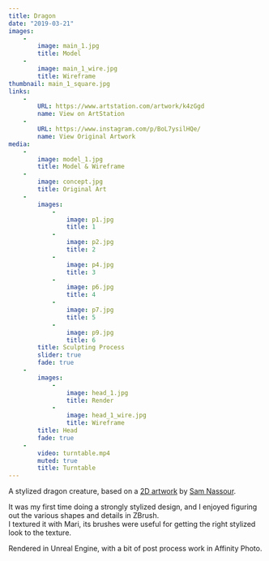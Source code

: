 ```yaml
---
title: Dragon
date: "2019-03-21"
images:
    -
        image: main_1.jpg
        title: Model
    -
        image: main_1_wire.jpg
        title: Wireframe
thumbnail: main_1_square.jpg
links:
    -
        URL: https://www.artstation.com/artwork/k4zGgd
        name: View on ArtStation
    -
        URL: https://www.instagram.com/p/BoL7ysilHQe/
        name: View Original Artwork
media:
    -
        image: model_1.jpg
        title: Model & Wireframe
    -
        image: concept.jpg
        title: Original Art
    -
        images:
            -
                image: p1.jpg
                title: 1
            -
                image: p2.jpg
                title: 2
            -
                image: p4.jpg
                title: 3
            -
                image: p6.jpg
                title: 4
            -
                image: p7.jpg
                title: 5
            -
                image: p9.jpg
                title: 6
        title: Sculpting Process
        slider: true
        fade: true
    -
        images:
            -
                image: head_1.jpg
                title: Render
            -
                image: head_1_wire.jpg
                title: Wireframe
        title: Head
        fade: true
    -
        video: turntable.mp4
        muted: true
        title: Turntable
---
```

A stylized dragon creature, based on a [2D artwork](https://www.instagram.com/p/BoL7ysilHQe/) by [Sam Nassour](https://samnassour.com/).
<!--more-->
It was my first time doing a strongly stylized design, and I enjoyed figuring out the various shapes and details in ZBrush.  
I textured it with Mari, its brushes were useful for getting the right stylized look to the texture.

Rendered in Unreal Engine, with a bit of post process work in Affinity Photo.